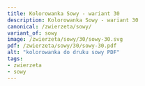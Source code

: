 ```yaml
---
title: Kolorowanka Sowy - wariant 30
description: Kolorowanka Sowy - wariant 30
canonical: /zwierzeta/sowy/
variant_of: sowy
image: /zwierzeta/sowy/30/sowy-30.svg
pdf: /zwierzeta/sowy/30/sowy-30.pdf
alt: "kolorowanka do druku sowy PDF"
tags:
- zwierzeta
- sowy
---
```


